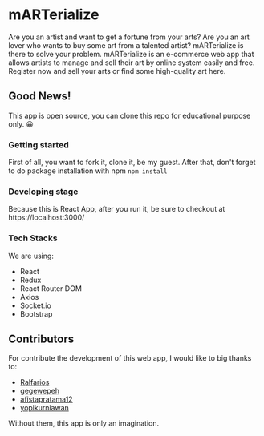 # mARTerialize

Are you an artist and want to get a fortune from your arts? Are you an art lover who wants to buy some art from a talented artist? mARTerialize is there to solve your problem. mARTerialize is an e-commerce web app that allows artists to manage and sell their art by online system easily and free. Register now and sell your arts or find some high-quality art here.

## Good News!

This app is open source, you can clone this repo for educational purpose only. 😀

### Getting started

First of all, you want to fork it, clone it, be my guest. After that, don't forget to do package installation with npm `npm install`

### Developing stage

Because this is React App, after you run it, be sure to checkout at https://localhost:3000/

### Tech Stacks
We are using:
- React
- Redux
- React Router DOM
- Axios
- Socket.io
- Bootstrap

## Contributors

For contribute the development of this web app, I would like to big thanks to:
- [Ralfarios](https://github.com/Ralfarios)
- [gegewepeh](https://github.com/gegewepeh)
- [afistapratama12](https://github.com/afistapratama12)
- [yopikurniawan](https://github.com/yopikurniawan)

Without them, this app is only an imagination.
